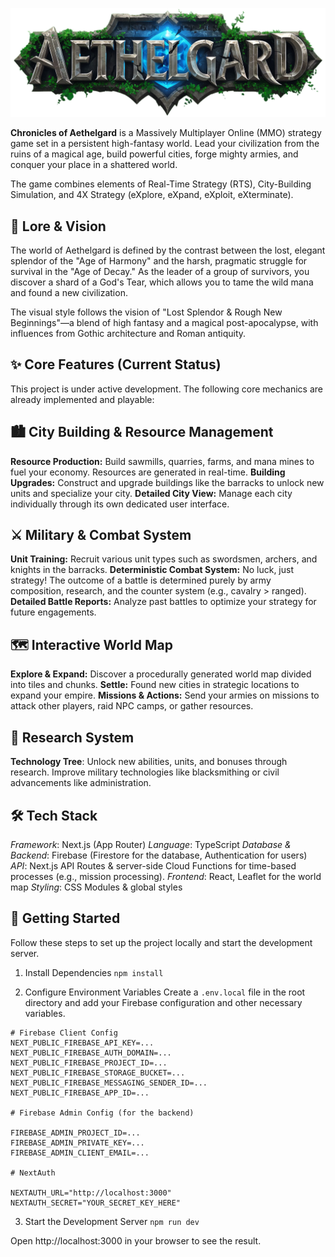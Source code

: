 ![logo](public/assets/logo/logo_v1.png)

**Chronicles of Aethelgard** is a Massively Multiplayer Online (MMO) strategy game set in a persistent high-fantasy world. Lead your civilization from the ruins of a magical age, build powerful cities, forge mighty armies, and conquer your place in a shattered world.

The game combines elements of Real-Time Strategy (RTS), City-Building Simulation, and 4X Strategy (eXplore, eXpand, eXploit, eXterminate).

## 📜 Lore & Vision

The world of Aethelgard is defined by the contrast between the lost, elegant splendor of the "Age of Harmony" and the harsh, pragmatic struggle for survival in the "Age of Decay." As the leader of a group of survivors, you discover a shard of a God's Tear, which allows you to tame the wild mana and found a new civilization.

The visual style follows the vision of "Lost Splendor & Rough New Beginnings"—a blend of high fantasy and a magical post-apocalypse, with influences from Gothic architecture and Roman antiquity.

## ✨ Core Features (Current Status)

This project is under active development. The following core mechanics are already implemented and playable:

## 🏙️ City Building & Resource Management

**Resource Production:** Build sawmills, quarries, farms, and mana mines to fuel your economy. Resources are generated in real-time.
**Building Upgrades:** Construct and upgrade buildings like the barracks to unlock new units and specialize your city.
**Detailed City View:** Manage each city individually through its own dedicated user interface.

## ⚔️ Military & Combat System

**Unit Training:** Recruit various unit types such as swordsmen, archers, and knights in the barracks.
**Deterministic Combat System:** No luck, just strategy! The outcome of a battle is determined purely by army composition, research, and the counter system (e.g., cavalry > ranged).
**Detailed Battle Reports:** Analyze past battles to optimize your strategy for future engagements.

## 🗺️ Interactive World Map

**Explore & Expand:** Discover a procedurally generated world map divided into tiles and chunks.
**Settle:** Found new cities in strategic locations to expand your empire.
**Missions & Actions:** Send your armies on missions to attack other players, raid NPC camps, or gather resources.

## 🔬 Research System

**Technology Tree**: Unlock new abilities, units, and bonuses through research. Improve military technologies like blacksmithing or civil advancements like administration.

## 🛠️ Tech Stack

_Framework_: Next.js (App Router)
_Language_: TypeScript
_Database & Backend_: Firebase (Firestore for the database, Authentication for users)
_API_: Next.js API Routes & server-side Cloud Functions for time-based processes (e.g., mission processing).
_Frontend_: React, Leaflet for the world map
_Styling_: CSS Modules & global styles

## 🚀 Getting Started

Follow these steps to set up the project locally and start the development server.

1. Install Dependencies
   `npm install`

2. Configure Environment Variables
   Create a `.env.local` file in the root directory and add your Firebase configuration and other necessary variables.

```
# Firebase Client Config
NEXT_PUBLIC_FIREBASE_API_KEY=...
NEXT_PUBLIC_FIREBASE_AUTH_DOMAIN=...
NEXT_PUBLIC_FIREBASE_PROJECT_ID=...
NEXT_PUBLIC_FIREBASE_STORAGE_BUCKET=...
NEXT_PUBLIC_FIREBASE_MESSAGING_SENDER_ID=...
NEXT_PUBLIC_FIREBASE_APP_ID=...

# Firebase Admin Config (for the backend)

FIREBASE_ADMIN_PROJECT_ID=...
FIREBASE_ADMIN_PRIVATE_KEY=...
FIREBASE_ADMIN_CLIENT_EMAIL=...

# NextAuth

NEXTAUTH_URL="http://localhost:3000"
NEXTAUTH_SECRET="YOUR_SECRET_KEY_HERE"
```

3. Start the Development Server
   `npm run dev`

Open http://localhost:3000 in your browser to see the result.
